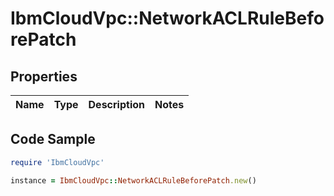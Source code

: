 # IbmCloudVpc::NetworkACLRuleBeforePatch

## Properties

Name | Type | Description | Notes
------------ | ------------- | ------------- | -------------

## Code Sample

```ruby
require 'IbmCloudVpc'

instance = IbmCloudVpc::NetworkACLRuleBeforePatch.new()
```


